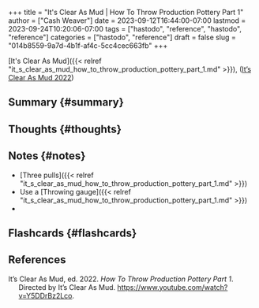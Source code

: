 +++
title = "It's Clear As Mud | How To Throw Production Pottery Part 1"
author = ["Cash Weaver"]
date = 2023-09-12T16:44:00-07:00
lastmod = 2023-09-24T10:20:06-07:00
tags = ["hastodo", "reference", "hastodo", "reference"]
categories = ["hastodo", "reference"]
draft = false
slug = "014b8559-9a7d-4b1f-af4c-5cc4cec663fb"
+++

[It's Clear As Mud]({{< relref "it_s_clear_as_mud_how_to_throw_production_pottery_part_1.md" >}}), (<a href="#citeproc_bib_item_1">It’s Clear As Mud 2022</a>)


## Summary {#summary}


## Thoughts {#thoughts}


## Notes {#notes}

-   [Three pulls]({{< relref "it_s_clear_as_mud_how_to_throw_production_pottery_part_1.md" >}})
-   Use a [Throwing gauge]({{< relref "it_s_clear_as_mud_how_to_throw_production_pottery_part_1.md" >}})
-


## Flashcards {#flashcards}

## References

<style>.csl-entry{text-indent: -1.5em; margin-left: 1.5em;}</style><div class="csl-bib-body">
  <div class="csl-entry"><a id="citeproc_bib_item_1"></a>It’s Clear As Mud, ed. 2022. <i>How To Throw Production Pottery Part 1</i>. Directed by It’s Clear As Mud. <a href="https://www.youtube.com/watch?v=Y5DDrBz2Lco">https://www.youtube.com/watch?v=Y5DDrBz2Lco</a>.</div>
</div>
